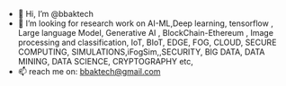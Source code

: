 - 👋 Hi, I’m @bbaktech
- 💞️ I’m looking for research work on AI-ML,Deep learning, tensorflow , Large language Model, Generative AI , BlockChain-Ethereum , Image processing and classification, IoT, BIoT, EDGE, FOG, CLOUD, SECURE COMPUTING, SIMULATIONS,iFogSim,,SECURITY, BIG DATA, DATA MINING, DATA SCIENCE, CRYPTOGRAPHY etc,
- 📫 reach me on: bbaktech@gmail.com

<!---
bbaktech/bbaktech is a ✨ special ✨ repository because its `README.md` (this file) appears on your GitHub profile.
You can click the Preview link to take a look at your changes.
--->
